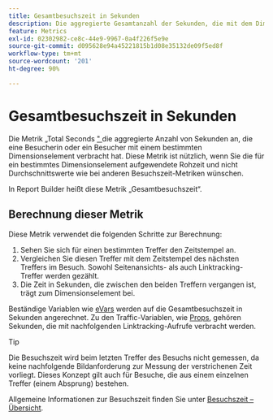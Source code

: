 ```yaml
---
title: Gesamtbesuchszeit in Sekunden
description: Die aggregierte Gesamtanzahl der Sekunden, die mit dem Dimensionselement verbracht wurden.
feature: Metrics
exl-id: 02302982-ce8c-44e9-9967-0a4f226f5e9e
source-git-commit: d095628e94a45221815b1d08e35132de09f5ed8f
workflow-type: tm+mt
source-wordcount: '201'
ht-degree: 90%

---
```


# Gesamtbesuchszeit in Sekunden

Die Metrik „Total Seconds [&quot; ](overview.md) die aggregierte Anzahl von Sekunden an, die eine Besucherin oder ein Besucher mit einem bestimmten Dimensionselement verbracht hat. Diese Metrik ist nützlich, wenn Sie die für ein bestimmtes Dimensionselement aufgewendete Rohzeit und nicht Durchschnittswerte wie bei anderen Besuchszeit-Metriken wünschen.

In Report Builder heißt diese Metrik „Gesamtbesuchszeit“.

## Berechnung dieser Metrik

Diese Metrik verwendet die folgenden Schritte zur Berechnung:

1. Sehen Sie sich für einen bestimmten Treffer den Zeitstempel an.
2. Vergleichen Sie diesen Treffer mit dem Zeitstempel des nächsten Treffers im Besuch. Sowohl Seitenansichts- als auch Linktracking-Treffer werden gezählt.
3. Die Zeit in Sekunden, die zwischen den beiden Treffern vergangen ist, trägt zum Dimensionselement bei.

Beständige Variablen wie [eVars](../dimensions/evar.md) werden auf die Gesamtbesuchszeit in Sekunden angerechnet. Zu den Traffic-Variablen, wie [Props](../dimensions/prop.md), gehören Sekunden, die mit nachfolgenden Linktracking-Aufrufe verbracht werden.

>[!TIP]
>
>Die Besuchszeit wird beim letzten Treffer des Besuchs nicht gemessen, da keine nachfolgende Bildanforderung zur Messung der verstrichenen Zeit vorliegt. Dieses Konzept gilt auch für Besuche, die aus einem einzelnen Treffer (einem Absprung) bestehen.

Allgemeine Informationen zur Besuchszeit finden Sie unter [Besuchszeit – Übersicht](time-spent.md).
